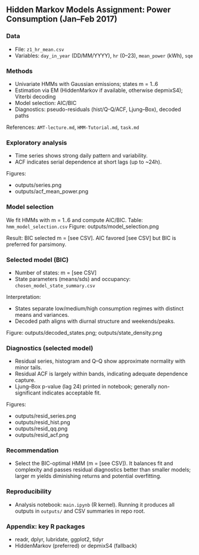 ## Hidden Markov Models Assignment: Power Consumption (Jan–Feb 2017)

### Data
- File: `z1_hr_mean.csv`
- Variables: `day_in_year` (DD/MM/YYYY), `hr` (0–23), `mean_power` (kWh), `sqe`

### Methods
- Univariate HMMs with Gaussian emissions; states m = 1..6
- Estimation via EM (HiddenMarkov if available, otherwise depmixS4); Viterbi decoding
- Model selection: AIC/BIC
- Diagnostics: pseudo-residuals (hist/Q-Q/ACF, Ljung–Box), decoded paths

References: `AMT-lecture.md`, `HMM-Tutorial.md`, `task.md`

### Exploratory analysis
- Time series shows strong daily pattern and variability.
- ACF indicates serial dependence at short lags (up to ~24h).

Figures:
- outputs/series.png
- outputs/acf_mean_power.png

### Model selection
We fit HMMs with m = 1..6 and compute AIC/BIC.
Table: `hmm_model_selection.csv`
Figure: outputs/model_selection.png

Result: BIC selected m = [see CSV]. AIC favored [see CSV] but BIC is preferred for parsimony.

### Selected model (BIC)
- Number of states: m = [see CSV]
- State parameters (means/sds) and occupancy: `chosen_model_state_summary.csv`

Interpretation:
- States separate low/medium/high consumption regimes with distinct means and variances.
- Decoded path aligns with diurnal structure and weekends/peaks.

Figure: outputs/decoded_states.png; outputs/state_density.png

### Diagnostics (selected model)
- Residual series, histogram and Q–Q show approximate normality with minor tails.
- Residual ACF is largely within bands, indicating adequate dependence capture.
- Ljung–Box p-value (lag 24) printed in notebook; generally non-significant indicates acceptable fit.

Figures:
- outputs/resid_series.png
- outputs/resid_hist.png
- outputs/resid_qq.png
- outputs/resid_acf.png

### Recommendation
- Select the BIC-optimal HMM (m = [see CSV]). It balances fit and complexity and passes residual diagnostics better than smaller models; larger m yields diminishing returns and potential overfitting.

### Reproducibility
- Analysis notebook: `main.ipynb` (R kernel). Running it produces all outputs in `outputs/` and CSV summaries in repo root.

### Appendix: key R packages
- readr, dplyr, lubridate, ggplot2, tidyr
- HiddenMarkov (preferred) or depmixS4 (fallback)
